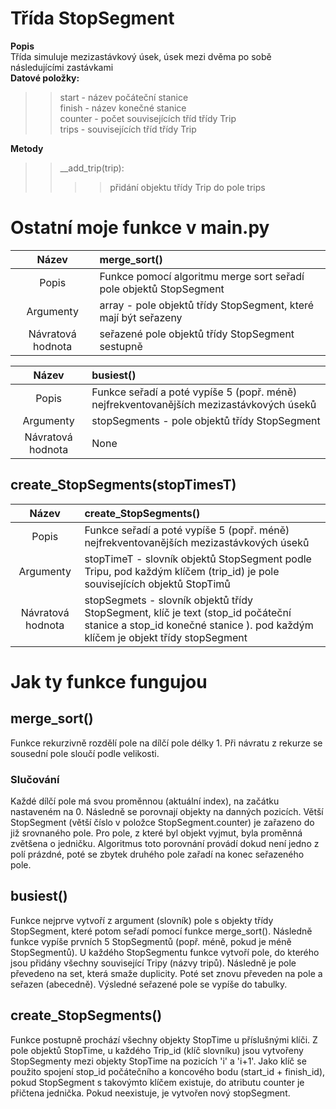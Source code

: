 # Třída StopSegment
__Popis__<br/>
Třída simuluje mezizastávkový úsek, úsek mezi dvěma po sobě následujícími zastávkami<br/>
__Datové položky:__
>>start - název počáteční stanice<br/>
>>finish - název konečné stanice<br/>
>>counter - počet souvisejících tříd třídy Trip<br/>
>>trips - souvisejících tříd třídy Trip<br/>

__Metody__
>>\__add_trip(trip):<br/>
>>>> přidání objektu třídy Trip do pole trips<br/>


# Ostatní moje funkce v main.py
|Název|merge_sort()|
|:---:|:---|
|Popis|Funkce pomocí algoritmu merge sort seřadí pole objektů StopSegment|
|Argumenty|array - pole objektů třídy StopSegment, které mají být seřazeny|
|Návratová hodnota| seřazené pole objektů třídy StopSegment sestupně|

|Název|busiest()|
|:---:|:---|
|Popis|Funkce seřadí a poté vypíše 5 (popř. méně) nejfrekventovanějších mezizastávkových úseků|
|Argumenty|stopSegments - pole objektů třídy StopSegment|
|Návratová hodnota| None|

## create_StopSegments(stopTimesT)
|Název|create_StopSegments()|
|:---:|:---|
|Popis|Funkce seřadí a poté vypíše 5 (popř. méně) nejfrekventovanějších mezizastávkových úseků|
|Argumenty|stopTimeT - slovník objektů StopSegment podle Tripu, pod každým klíčem (trip_id) je pole souvisejících objektů StopTimů|
|Návratová hodnota|stopSegmets - slovník objektů třídy StopSegment, klíč je text (stop_id počáteční stanice a stop_id konečné stanice ). pod každým klíčem je objekt třídy stopSegment|

# Jak ty funkce fungujou
## merge_sort()
Funkce rekurzivně rozdělí pole na dílčí pole délky 1. Při návratu z rekurze se sousední pole sloučí podle velikosti.
### Slučování
Každé dílčí pole má svou proměnnou (aktuální index), na začátku nastaveném na 0. Následně se porovnají objekty na danných pozicích. Větší StopSegment (větší číslo v položce StopSegment.counter) je zařazeno do již srovnaného pole. Pro pole, z které byl objekt vyjmut, byla proměnná zvětšena o jedničku. Algoritmus toto porovnání provádí dokud není jedno z polí prázdné, poté se zbytek druhého pole zařadí na konec seřazeného pole.

## busiest()
Funkce nejprve vytvoří z argument (slovník) pole s objekty třídy StopSegment, které potom seřadí pomocí funkce merge_sort(). Následně funkce vypíše prvních 5 StopSegmentů (popř. méně, pokud je méně StopSegmentů). U každého StopSegmentu funkce vytvoří pole, do kterého jsou přidány všechny související Tripy (názvy tripů). Následně je pole převedeno na set, která smaže duplicity. Poté set znovu převeden na pole a seřazen (abecedně). Výsledné seřazené pole se vypíše do tabulky.

## create_StopSegments()
Funkce postupně prochází všechny objekty StopTime u příslušnými klíči. Z pole objektů StopTime, u každého Trip_id (klíč slovníku) jsou vytvořeny StopSegmenty mezi objekty StopTime na pozicích 'i' a 'i+1'. Jako klíč se použito spojení stop_id počátečního a koncového bodu (start_id + finish_id), pokud StopSegment s takovýmto klíčem existuje, do atributu counter je přičtena jednička. Pokud neexistuje, je vytvořen nový stopSegment.   
